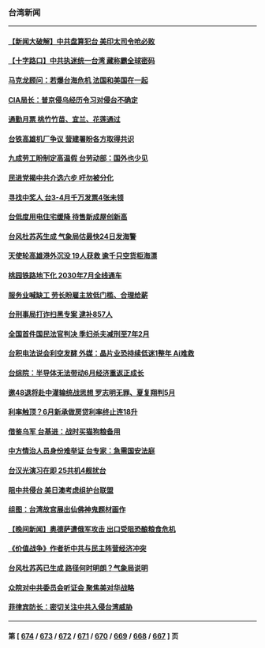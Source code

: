 ### 台湾新闻
---
#### [【新闻大破解】中共盘算犯台 美印太司令呛必败](../../pages/ncid1349361/n14039523.md) 
#### [【十字路口】中共执迷统一台湾 藏称霸全球密码](../../pages/ncid1349361/n14039462.md) 
#### [马克龙顾问：若爆台海危机 法国和美国在一起](../../pages/ncid1349361/n14039554.md) 
#### [CIA局长：普京侵乌经历令习对侵台不确定](../../pages/ncid1349361/n14039518.md) 
#### [通勤月票 桃竹竹苗、宜兰、花莲通过](../../pages/ncid1349361/n14039499.md) 
#### [台铁高雄机厂争议  营建署盼各方取得共识](../../pages/ncid1349361/n14039497.md) 
#### [九成劳工盼制定高温假 台劳动部：国外也少见](../../pages/ncid1349361/n14039500.md) 
#### [民进党揭中共介选六步 吁勿被分化](../../pages/ncid1349361/n14039501.md) 
#### [寻找中奖人 台3-4月千万发票4张未领](../../pages/ncid1349361/n14039496.md) 
#### [台低度用电住宅缓降 待售新成屋创新高](../../pages/ncid1349361/n14039491.md) 
#### [台风杜苏芮生成 气象局估最快24日发海警](../../pages/ncid1349361/n14039504.md) 
#### [天使轮高雄港外沉没 19人获救 逾千只空货柜海漂](../../pages/ncid1349361/n14039505.md) 
#### [桃园铁路地下化 2030年7月全线通车](../../pages/ncid1349361/n14039490.md) 
#### [服务业喊缺工 劳长盼雇主放低门槛、合理给薪](../../pages/ncid1349361/n14039487.md) 
#### [台刑事局打诈扫黑专案 逮补857人](../../pages/ncid1349361/n14039488.md) 
#### [全国首件国民法官判决 季妇杀夫减刑至7年2月](../../pages/ncid1349361/n14039486.md) 
#### [台积电法说会利空发酵 外媒：晶片业恐持续低迷1整年 Ai难救](../../pages/ncid1349361/n14039476.md) 
#### [台综院：半导体无法带动6月经济重返正成长](../../pages/ncid1349361/n14039432.md) 
#### [邀48退将赴中灌输统战思想 罗志明无罪、夏复翔判5月](../../pages/ncid1349361/n14039426.md) 
#### [利率触顶？6月新承做房贷利率终止连18升](../../pages/ncid1349361/n14039428.md) 
#### [借鉴乌军 台基进：战时买猫狗粮备用](../../pages/ncid1349361/n14039416.md) 
#### [中方情治人员身份难举证 台专家：急需国安法庭](../../pages/ncid1349361/n14039433.md) 
#### [台汉光演习在即 25共机4舰扰台](../../pages/ncid1349361/n14039434.md) 
#### [阻中共侵台 美日澳考虑组护台联盟](../../pages/ncid1349361/n14039435.md) 
#### [组图：台湾故宫展出仙佛神鬼题材画作](../../pages/ncid1349361/n14039291.md) 
#### [【晚间新闻】奥德萨遭俄军攻击 出口受阻恐酿粮食危机](../../pages/ncid1349361/n14039305.md) 
#### [《价值战争》作者析中共与民主阵营经济冲突](../../pages/ncid1349361/n14037712.md) 
#### [台风杜苏芮已生成 路径何时明朗？气象局说明](../../pages/ncid1349361/n14038985.md) 
#### [众院对中共委员会听证会 聚焦美对华战略](../../pages/ncid1349361/n14038798.md) 
#### [菲律宾防长：密切关注中共入侵台湾威胁](../../pages/ncid1349361/n14038431.md) 

---
#### 第 [ [674](./674.md) / [673](./673.md) / [672](./672.md) / [671](./671.md) / [670](./670.md) / [669](./669.md) / [668](./668.md) / [667](./667.md) ] 页
